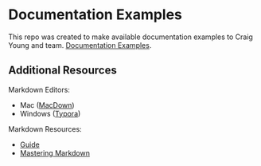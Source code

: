 # Documentation Examples

This repo was created to make available documentation examples to Craig Young and team. [Documentation Examples](https://github.com/jeremybwilson/documentation-examples).


## Additional Resources

Markdown Editors:

- Mac ([MacDown](https://macdown.uranusjr.com/))
- Windows ([Typora](https://typora.io/))

Markdown Resources:

- [Guide](https://www.markdownguide.org/)
- [Mastering Markdown](https://guides.github.com/features/mastering-markdown/)
